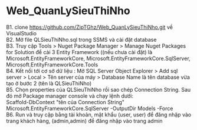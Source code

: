 # Web_QuanLySieuThiNho
B1. clone https://github.com/ZipTGhz/Web_QuanLySieuThiNho.git về VisualStudio\
B2. Mở file QLSieuThiNho.sql trong SSMS và cài đặt database\
B3. Truy cập Tools > Nuget Package Manager > Manage Nuget Packages for Solution để cài 3 Entity Framework ((nếu chưa cài đặt) là Microsoft.EntityFrameworkCore, Microsoft.EntityFrameworkCore.SqlServer, Microsoft.EntityFrameworkCore.Tools\
B4. Kết nối tới cơ sở dữ liệu : Mở SQL Server Object Explorer > Add sql server > Local > Tên server của máy > Database Name là tên database vừa tạo ở bước 2 (tên là QLSieuThiNho)\
B5. Chọn properties của QLSieuThiNho rồi sao chép Connection String. Sau đó mở Package manager console và chạy lệnh dưới:\
Scaffold-DbContext "tên của Connection String" Microsoft.EntityFrameworkCore.SqlServer -OutputDir Models -Force\
B6. Run và truy cập bằng tài khoản, mật khẩu (user, user) để đăng nhập vào trang khách hàng, (admin,admin) để đăng nhập vào trang admin
